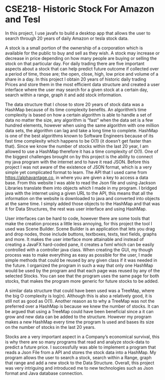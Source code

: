# CSE218- Historic Stock For Amazon and Tesl
In this project, I use javafx to build a desktop app that allows the user to search through 20 years of daily Amazon or tesla stock data.

A stock is a small portion of the ownership of a corporation which is available for the public to buy and sell as they wish. A stock may increase or decrease in price depending on how many people are buying or selling the stock on that particular day. For daily trading there are five important aspects about a stock that can help predict future outcome if collected over a period of time, those are; the open, close, high, low price and volume of a share in a day. In this project I obtain 20 years of historic daily trading Prices and store them in the most efficient data structure and created a user interface where the user may search for a given stock at a certain day, search within a range, graph it and add stock information.

The data structure that I chose to store 20 years of stock data was a HashMap because of its time complexity benefits. An algorithm’s time complexity is based on how a certain algorithm is able to handle a set of data no matter the size, any algorithm is “fast” when the data set is a few hundred elements, however when using the same algorithm with one million data sets, the algorithm can lag and take a long time to complete. HashMap is one of the best algorithms known to Software Engineers because of its fast time complexity which happens to be O(1) (it doesn’t get faster than that). Since we know the number of stocks within the last 20 year, I am allowed to use a HashMap therefore it has a time complexity of O(1).
One of the biggest challenges brought on by this project is the ability to connect my java program with the internet and to have it read JSON. Before this project I was not aware of the existence of JSON format, which is a very simple yet complicated format to learn. The API that I used came from https://alphavantage.co, in where you are given a key to access a data base. From this website I was able to read the Json file and using Jackson Libraries translate them into objects which I made in my program. I bridged java with the internet using a given URL to the API, this means that all the information on the website is downloaded to java and converted into objects at the same time. I simply added those objects to the HashMap and that was it for Data Structures, the rest was user interface and using HashMap.

User interfaces can be hard to code, however there are some tools that make the creation process a little less annoying, for this project the tool I used was Scene Builder. Scene Builder is an application that lets you drag and drop nodes, those include buttons, textboxes, texts, text fields, graphs and more. It makes the user interface more attainable and instead of creating a JavaFX hard-coded pane, it creates a fxml which can be easily controlled with a controller java class. When creating the GUI, my though process was to make everything as easy as possible for the user, I made simple methods that could be reused by any given class if it was needed in the future. I organized the program in such a way that only one HashMap would be used by the program and that each page was reused by any of the selected Stocks. You can see that the program uses the same page for both stocks, that makes the program more generic for future stocks to be added.

A similar data structure that could have been used was a TreeMap, where the big O complexity is log(n). Although this is also a relatively good, it is still not as good as O(1). Another reason as to why a TreeMap was not the preferred over a HashMap is because we knew the number of stocks. It can be argued that using a TreeMap could have been beneficial since a it can grow and new data can be added to the structure. However my program makes a new HashMap every time the program Is used and bases its size on the number of stocks in the last 20 years.

Stocks are a very important aspect in a Company’s economical survival, this is why there are so many programs that read and analyze stock-data to predict a future price. I successfully was able to implement a program that reads a Json File from a API and stores the stock data into a HashMap. My program allows the user to search a stock, search within a Range, graph that range and add a new stock to the Data Structure. Overall, this project was very intriguing and introduced me to new technologies such as Json format and Java database connection.
